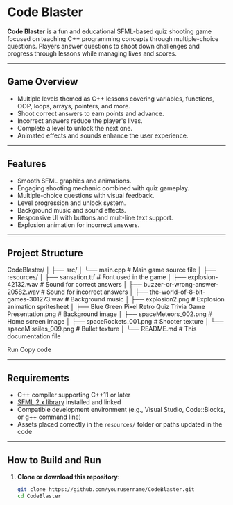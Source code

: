 # Code Blaster

**Code Blaster** is a fun and educational SFML-based quiz shooting game focused on teaching C++ programming concepts through multiple-choice questions. Players answer questions to shoot down challenges and progress through lessons while managing lives and scores.

---

## Game Overview

- Multiple levels themed as C++ lessons covering variables, functions, OOP, loops, arrays, pointers, and more.
- Shoot correct answers to earn points and advance.
- Incorrect answers reduce the player's lives.
- Complete a level to unlock the next one.
- Animated effects and sounds enhance the user experience.

---

## Features

- Smooth SFML graphics and animations.
- Engaging shooting mechanic combined with quiz gameplay.
- Multiple-choice questions with visual feedback.
- Level progression and unlock system.
- Background music and sound effects.
- Responsive UI with buttons and mult-line text support.
- Explosion animation for incorrect answers.

---

## Project Structure
CodeBlaster/ │ 
├── src/ 
│ └── main.cpp # Main game source file │ 
   ├── resources/ │ 
       ├── sansation.ttf # Font used in the game │
       ├── explosion-42132.wav # Sound for correct answers │
       ├── buzzer-or-wrong-answer-20582.wav # Sound for incorrect answers │ 
       ├── the-world-of-8-bit-games-301273.wav # Background music │
       ├── explosion2.png # Explosion animation spritesheet │ 
       ├── Blue Green Pixel Retro Quiz Trivia Game Presentation.png # Background image │ 
       ├── spaceMeteors_002.png # Home screen image │ 
       ├── spaceRockets_001.png # Shooter texture │ └── spaceMissiles_009.png # Bullet texture │ └── README.md # This documentation file

Run
Copy code

---

## Requirements

- C++ compiler supporting C++11 or later
- [SFML 2.x library](https://www.sfml-dev.org/download.php) installed and linked
- Compatible development environment (e.g., Visual Studio, Code::Blocks, or g++ command line)
- Assets placed correctly in the `resources/` folder or paths updated in the code

---

## How to Build and Run

1. **Clone or download this repository**:
   ```bash
   git clone https://github.com/yourusername/CodeBlaster.git
   cd CodeBlaster
